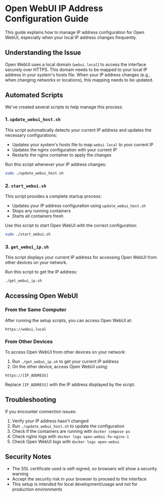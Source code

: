 # Open WebUI IP Address Configuration Guide

This guide explains how to manage IP address configuration for Open WebUI, especially when your local IP address changes frequently.

## Understanding the Issue

Open WebUI uses a local domain (`webui.local`) to access the interface securely over HTTPS. This domain needs to be mapped to your local IP address in your system's hosts file. When your IP address changes (e.g., when changing networks or locations), this mapping needs to be updated.

## Automated Scripts

We've created several scripts to help manage this process:

### 1. `update_webui_host.sh`

This script automatically detects your current IP address and updates the necessary configurations:

- Updates your system's hosts file to map `webui.local` to your current IP
- Updates the nginx configuration with your current IP
- Restarts the nginx container to apply the changes

Run this script whenever your IP address changes:

```bash
sudo ./update_webui_host.sh
```

### 2. `start_webui.sh`

This script provides a complete startup process:

- Updates your IP address configuration using `update_webui_host.sh`
- Stops any running containers
- Starts all containers fresh

Use this script to start Open WebUI with the correct configuration:

```bash
sudo ./start_webui.sh
```

### 3. `get_webui_ip.sh`

This script displays your current IP address for accessing Open WebUI from other devices on your network.

Run this script to get the IP address:

```bash
./get_webui_ip.sh
```

## Accessing Open WebUI

### From the Same Computer

After running the setup scripts, you can access Open WebUI at:

```
https://webui.local
```

### From Other Devices

To access Open WebUI from other devices on your network:

1. Run `./get_webui_ip.sh` to get your current IP address
2. On the other device, access Open WebUI using:

```
https://[IP_ADDRESS]
```

Replace `[IP_ADDRESS]` with the IP address displayed by the script.

## Troubleshooting

If you encounter connection issues:

1. Verify your IP address hasn't changed
2. Run `./update_webui_host.sh` to update the configuration
3. Check if the containers are running with `docker compose ps`
4. Check nginx logs with `docker logs open-webui-fw-nginx-1`
5. Check Open WebUI logs with `docker logs open-webui`

## Security Notes

- The SSL certificate used is self-signed, so browsers will show a security warning
- Accept the security risk in your browser to proceed to the interface
- This setup is intended for local development/usage and not for production environments 